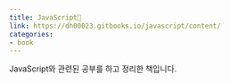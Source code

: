```yaml
---
title: JavaScript📓
link: https://dh00023.gitbooks.io/javascript/content/
categories:
- book
---
```


JavaScript와 관련된 공부를 하고 정리한 책입니다.
